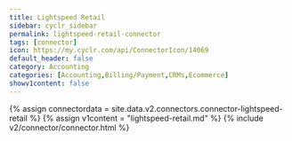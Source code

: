 ```yaml
---
title: Lightspeed Retail
sidebar: cyclr_sidebar
permalink: lightspeed-retail-connector
tags: [connector]
icon: https://my.cyclr.com/api/ConnectorIcon/14069
default_header: false
category: Accounting
categories: [Accounting,Billing/Payment,CRMs,Ecommerce]
showv1content: false
---
```

{% assign connectordata = site.data.v2.connectors.connector-lightspeed-retail %}
{% assign v1content = "lightspeed-retail.md" %}
{% include v2/connector/connector.html %}	